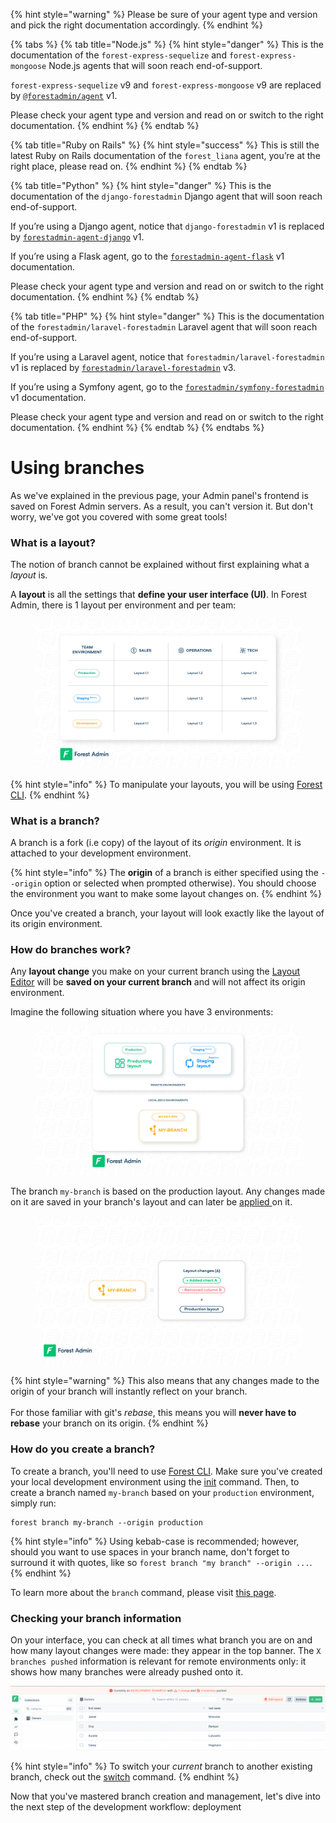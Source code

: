 {% hint style="warning" %}
Please be sure of your agent type and version and pick the right documentation accordingly.
{% endhint %}

{% tabs %}
{% tab title="Node.js" %}
{% hint style="danger" %}
This is the documentation of the `forest-express-sequelize` and `forest-express-mongoose` Node.js agents that will soon reach end-of-support.

`forest-express-sequelize` v9 and `forest-express-mongoose` v9 are replaced by [`@forestadmin/agent`](https://docs.forestadmin.com/developer-guide-agents-nodejs/) v1.

Please check your agent type and version and read on or switch to the right documentation.
{% endhint %}
{% endtab %}

{% tab title="Ruby on Rails" %}
{% hint style="success" %}
This is still the latest Ruby on Rails documentation of the `forest_liana` agent, you’re at the right place, please read on.
{% endhint %}
{% endtab %}

{% tab title="Python" %}
{% hint style="danger" %}
This is the documentation of the `django-forestadmin` Django agent that will soon reach end-of-support.

If you’re using a Django agent, notice that `django-forestadmin` v1 is replaced by [`forestadmin-agent-django`](https://docs.forestadmin.com/developer-guide-agents-python) v1.

If you’re using a Flask agent, go to the [`forestadmin-agent-flask`](https://docs.forestadmin.com/developer-guide-agents-python) v1 documentation.

Please check your agent type and version and read on or switch to the right documentation.
{% endhint %}
{% endtab %}

{% tab title="PHP" %}
{% hint style="danger" %}
This is the documentation of the `forestadmin/laravel-forestadmin` Laravel agent that will soon reach end-of-support.

If you’re using a Laravel agent, notice that `forestadmin/laravel-forestadmin` v1 is replaced by [`forestadmin/laravel-forestadmin`](https://docs.forestadmin.com/developer-guide-agents-php) v3.

If you’re using a Symfony agent, go to the [`forestadmin/symfony-forestadmin`](https://docs.forestadmin.com/developer-guide-agents-php) v1 documentation.

Please check your agent type and version and read on or switch to the right documentation.
{% endhint %}
{% endtab %}
{% endtabs %}

# Using branches

As we've explained in the previous page, your Admin panel's frontend is saved on Forest Admin servers. As a result, you can't version it. But don't worry, we've got you covered with some great tools!

### What is a layout?

The notion of branch cannot be explained without first explaining what a _layout_ is.

A **layout** is all the settings that **define your user interface (UI)**. In Forest Admin, there is 1 layout per environment and per team:

<figure><img src="../../../.gitbook/assets/using_branches_1 (1).jpg" alt=""><figcaption></figcaption></figure>

{% hint style="info" %}
To manipulate your layouts, you will be using [Forest CLI](forest-cli-commands/).
{% endhint %}

### What is a branch?

A branch is a fork (i.e copy) of the layout of its _origin_ environment. It is attached to your development environment.

{% hint style="info" %}
The **origin** of a branch is either specified using the `--origin` option or selected when prompted otherwise). You should choose the environment you want to make some layout changes on.
{% endhint %}

Once you've created a branch, your layout will look exactly like the layout of its origin environment.

### How do branches work?

Any **layout change** you make on your current branch using the [Layout Editor](https://docs.forestadmin.com/user-guide/getting-started/master-your-ui/using-the-layout-editor-mode) will be **saved on your current branch** and will not affect its origin environment.

Imagine the following situation where you have 3 environments:

<figure><img src="../../../.gitbook/assets/using_branches_2.jpg" alt=""><figcaption></figcaption></figure>

The branch `my-branch` is based on the production layout. Any changes made on it are saved in your branch's layout and can later be [applied ](forest-cli-commands/deploy.md)on it.

<figure><img src="../../../.gitbook/assets/using_branches_3.jpg" alt=""><figcaption></figcaption></figure>

{% hint style="warning" %}
This also means that any changes made to the origin of your branch will instantly reflect on your branch.\
\
For those familiar with git's _rebase_, this means you will **never have to** **rebase** your branch on its origin.
{% endhint %}

### How do you create a branch?

To create a branch, you'll need to use [Forest CLI](forest-cli-commands/). Make sure you've created your local development environment using the [init](forest-cli-commands/init.md) command. Then, to create a branch named `my-branch` based on your `production` environment, simply run:

```
forest branch my-branch --origin production
```

{% hint style="info" %}
Using kebab-case is recommended; however, should you want to use spaces in your branch name, don't forget to surround it with quotes, like so `forest branch "my branch" --origin ...`.
{% endhint %}

To learn more about the `branch` command, please visit [this page](forest-cli-commands/branch.md).

### Checking your branch information

On your interface, you can check at all times what branch you are on and how many layout changes were made: they appear in the top banner. The `X branches pushed` information is relevant for remote environments only: it shows how many branches were already pushed onto it.

![](../../../.gitbook/assets/current-branch-layout-changes-count-display.png)

{% hint style="info" %}
To switch your _current_ branch to another existing branch, check out the [switch](forest-cli-commands/switch.md) command.
{% endhint %}

Now that you've mastered branch creation and management, let's dive into the next step of the development workflow: deployment
